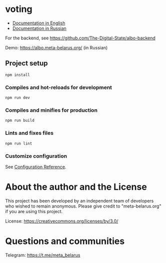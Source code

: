 # voting

 - [Documentation in English](docs/README.md)
 - [Documentation in Russian](docs/README.md)

For the backend, see https://github.com/The-Digital-State/albo-backend

Demo: https://albo.meta-belarus.org/ (in Russian)

## Project setup
```
npm install
```

### Compiles and hot-reloads for development
```
npm run dev
```

### Compiles and minifies for production
```
npm run build
```

### Lints and fixes files
```
npm run lint
```

### Customize configuration
See [Configuration Reference](https://cli.vuejs.org/config/).

# About the author and the License

This project has been developed by an independent team of developers who wished to remain anonymous. Please give credit to "meta-belarus.org" if you are using this project.

License: https://creativecommons.org/licenses/by/3.0/

# Questions and communities

Telegram: https://t.me/meta_belarus
